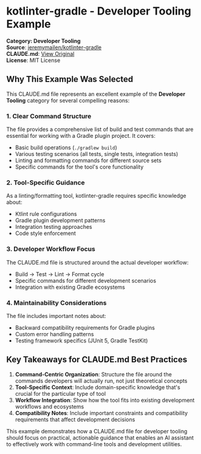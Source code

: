 # kotlinter-gradle - Developer Tooling Example

**Category: Developer Tooling**  
**Source**: [jeremymailen/kotlinter-gradle](https://github.com/jeremymailen/kotlinter-gradle)  
**CLAUDE.md**: [View Original](https://github.com/jeremymailen/kotlinter-gradle/blob/main/CLAUDE.md)  
**License**: MIT License

## Why This Example Was Selected

This CLAUDE.md file represents an excellent example of the **Developer Tooling** category for several compelling reasons:

### 1. **Clear Command Structure**
The file provides a comprehensive list of build and test commands that are essential for working with a Gradle plugin project. It covers:
- Basic build operations (`./gradlew build`)
- Various testing scenarios (all tests, single tests, integration tests)
- Linting and formatting commands for different source sets
- Specific commands for the tool's core functionality

### 2. **Tool-Specific Guidance**
As a linting/formatting tool, kotlinter-gradle requires specific knowledge about:
- Ktlint rule configurations
- Gradle plugin development patterns
- Integration testing approaches
- Code style enforcement

### 3. **Developer Workflow Focus**
The CLAUDE.md file is structured around the actual developer workflow:
- Build → Test → Lint → Format cycle
- Specific commands for different development scenarios
- Integration with existing Gradle ecosystems

### 4. **Maintainability Considerations**
The file includes important notes about:
- Backward compatibility requirements for Gradle plugins
- Custom error handling patterns
- Testing framework specifics (JUnit 5, Gradle TestKit)

## Key Takeaways for CLAUDE.md Best Practices

1. **Command-Centric Organization**: Structure the file around the commands developers will actually run, not just theoretical concepts
2. **Tool-Specific Context**: Include domain-specific knowledge that's crucial for the particular type of tool
3. **Workflow Integration**: Show how the tool fits into existing development workflows and ecosystems
4. **Compatibility Notes**: Include important constraints and compatibility requirements that affect development decisions

This example demonstrates how a CLAUDE.md file for developer tooling should focus on practical, actionable guidance that enables an AI assistant to effectively work with command-line tools and development utilities.